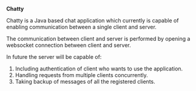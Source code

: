 
**Chatty**

Chatty is a Java based chat application which currently is capable of enabling communication between
a single client and server.

The communication between client and server is performed by opening a websocket connection between
client and server.

In future the server will be capable of:

1. Including authentication of client who wants to use the application.
2. Handling requests from multiple clients concurrently.
3. Taking backup of messages of all the registered clients.

